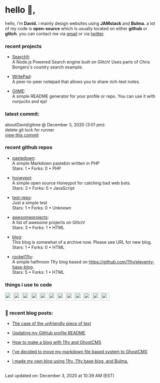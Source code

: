 <h1>hello 👋,</h1>
<p>hello, i’m <b>David.</b> i mainly design websites using <strong>JAMstack</strong> and <strong>Bulma.</strong>
a lot of my code is <strong>open-source</strong> which is usually located on either <strong>github</strong> or <strong>glitch</strong>.
you can contact me via <a href="mailto:aboutdavid@pm.me">email</a> or via <a href="https://twitter.com/@UpscaleDavid">twitter</a>.</p>
<h3>recent projects</h3>
<ul>
<li>
<p><a href="https://searchit.glitch.me">SearchIt</a>:<br>
A Node.js Powered Search engine built on Glitch! Uses parts of Chris Bongers's country search example.<br></p>
</li>
<li>
<p><a href="https://writepad.glitch.me/">WritePad</a>:<br>
A peer-to-peer notepad that allows you to share rich-text notes.<br></p>
</li>
<li>
<p><a href="https://github.com/aboutDavid/gitme">GitME</a>:<br>
A simple README generator for your profile or repo. You can use it with nunjucks and ejs!<br></p>
</li>
</ul>
<h3>latest commit:</h3>
<p>aboutDavid/gitme @ December 3, 2020 (3:01 pm):<br>
delete git lock for runner<br>
<a href="https://github.com/aboutDavid/gitme/commit/e51e8c874acbc01305711877a3fbd55269847c4e">view this commit</a></p>
<h3>recent github repos</h3>
<ul>
<li>
<p><a href="https://github.com/aboutDavid/pastedown">pastedown</a>:<br>
A simple Markdown pastebin written in PHP<br>
Stars: 1 • Forks: 0 • PHP</p>
</li>
<li>
<p><a href="https://github.com/aboutDavid/honeypot">honeypot</a>:<br>
A simple open source Honeypot for catching bad web bots.<br>
Stars: 3 • Forks: 0 • JavaScript</p>
</li>
<li>
<p><a href="https://github.com/aboutDavid/test-repo">test-repo</a>:<br>
Just a simple test<br>
Stars: 1 • Forks: 0 • Unknown</p>
</li>
<li>
<p><a href="https://github.com/aboutDavid/awesomeprojects">awesomeprojects</a>:<br>
A list of awesome projects on Glitch!<br>
Stars: 3 • Forks: 1 • HTML</p>
</li>
<li>
<p><a href="https://github.com/aboutDavid/blog">blog</a>:<br>
This blog is somewhat of a archive now. Please see URL for new blog.<br>
Stars: 1 • Forks: 0 • HTML</p>
</li>
<li>
<p><a href="https://github.com/aboutDavid/rocket11ty">rocket11ty</a>:<br>
A simple halfmoon 11ty blog based on <a href="https://github.com/11ty/eleventy-base-blog">https://github.com/11ty/eleventy-base-blog</a>.<br>
Stars: 5 • Forks: 1 • HTML</p>
</li>
</ul>
<h3>things i use to code</h3>
<img src="https://cdn.glitch.com/17eaef8d-c248-49b5-81da-45e23cdc0b12%2Ficons8-html-5-48.png?v=1605844408246" align="left" width="26px">
<img src="https://cdn.glitch.com/17eaef8d-c248-49b5-81da-45e23cdc0b12%2Ficons8-css3-48.png?v=1605844427037" align="left" width="26px">
<img src="https://cdn.glitch.com/17eaef8d-c248-49b5-81da-45e23cdc0b12%2Ficons8-javascript-48.png?v=1605844445485" align="left" width="26px">
<img src="https://cdn.glitch.com/17eaef8d-c248-49b5-81da-45e23cdc0b12%2Ficons8-nodejs-48.png?v=1605830531481" align="left" width="26px">
<img src="https://cdn.glitch.com/17eaef8d-c248-49b5-81da-45e23cdc0b12%2Ficons8-php-logo-16.png?v=1605839056865" align="left" width="26px">
<img src="https://cdn.glitch.com/17eaef8d-c248-49b5-81da-45e23cdc0b12%2Ficons8-sass-48.png?v=1605883230100" align="left" width="26px">
<img src="https://cdn.glitch.com/17eaef8d-c248-49b5-81da-45e23cdc0b12%2Ficons8-github-48.png?v=1605883284150" align="left" width="26px">
<img src="https://cdn.glitch.com/17eaef8d-c248-49b5-81da-45e23cdc0b12%2Ficons8-git-48.png?v=1605883264836" align="left" width="26px">
<img src="https://cdn.glitch.com/17eaef8d-c248-49b5-81da-45e23cdc0b12%2Ficons8-gitlab-48.png?v=1605883246676" align="left" width="26px">
<img src="https://cdn.glitch.com/17eaef8d-c248-49b5-81da-45e23cdc0b12%2Ficons8-npm-48.png?v=1605883300587" align="left" width="26px">
<img src="https://cdn.glitch.com/17eaef8d-c248-49b5-81da-45e23cdc0b12%2Ficons8-atom-editor-48.png?v=1605844607826" align="left" width="26px">
<img src="https://cdn.glitch.com/17eaef8d-c248-49b5-81da-45e23cdc0b12%2Ficons8-notepad%2B%2B-48.png?v=1605844565012" align="left" width="26px">
<br><br>
<h3>📰 recent blog posts:</h3>
<ul>
<li>
<p><a href="https://notebook.aboutdavid.me/entries/the-case-of-the-unfriendly-piece-of-text">The case of the unfriendly piece of text</a></p>
</li>
<li>
<p><a href="https://notebook.aboutdavid.me/entries/updating-my-github-profile-readme">Updating my GitHub profile README</a></p>
</li>
<li>
<p><a href="https://notebook.aboutdavid.me/entries/how-to-make-a-blog-with-11ty-and-ghostcms">How to make a blog with 11ty and GhostCMS</a></p>
</li>
<li>
<p><a href="https://notebook.aboutdavid.me/entries/ive-decided-to-move-my-markdown-file-based-system-to-ghostcms">I've decided to move my markdown file based system to GhostCMS</a></p>
</li>
<li>
<p><a href="https://notebook.aboutdavid.me/entries/i-made-my-own-blog-using-11ty-11ty-base-blog-and-bulma">I made my own blog using 11ty, 11ty base blog, and Bulma.</a></p>
</li>
</ul>
<br>
Last updated on: December 3, 2020 at 10:39 AM (EST)
